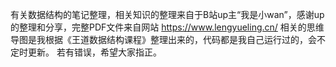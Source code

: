 有关数据结构的笔记整理，相关知识的整理来自于B站up主“我是小wan”，感谢up的整理和分享，完整PDF文件来自网站 https://www.lengyueling.cn/
相关的思维导图是我根据《王道数据结构课程》整理出来的，代码都是我自己运行过的，会不定时更新。
若有错误，希望大家指正。
